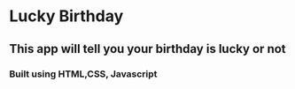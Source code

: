 # Lucky Birthday

## This app will tell you your birthday is lucky or not

### Built using HTML,CSS, Javascript

<!-- ![birthday]() -->
